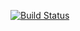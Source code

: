 [![Build Status](https://travis-ci.org/mrpeem/CSE110_Lab5.svg?branch=master)](https://travis-ci.org/mrpeem/CSE110_Lab5)
